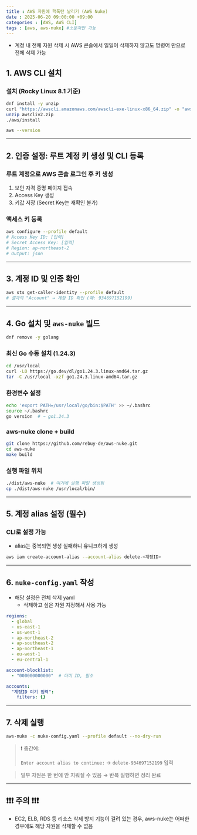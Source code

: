 ```yaml
---
title : AWS 자원에 핵폭탄 날리기 (AWS Nuke)
date : 2025-06-20 09:00:00 +09:00
categories : [AWS, AWS CLI]
tags : [aws, aws-nuke] #소문자만 가능
---
```


- 계정 내 전체 자원 삭제 시 AWS 콘솔에서 일일이 삭제하지 않고도 명령어 만으로 전체 삭제 가능

## 1. AWS CLI 설치

### 설치 (Rocky Linux 8.1 기준)

```bash
dnf install -y unzip
curl "https://awscli.amazonaws.com/awscli-exe-linux-x86_64.zip" -o "awscliv2.zip"
unzip awscliv2.zip
./aws/install

aws --version
```

---

## 2. 인증 설정: 루트 계정 키 생성 및 CLI 등록

### 루트 계정으로 AWS 콘솔 로그인 후 키 생성

1. 보안 자격 증명 페이지 접속
2. Access Key 생성
3. 키값 저장 (Secret Key는 재확인 불가)

### 액세스 키 등록

```bash
aws configure --profile default
# Access Key ID: [입력]
# Secret Access Key: [입력]
# Region: ap-northeast-2
# Output: json
```

---

## 3. 계정 ID 및 인증 확인

```bash
aws sts get-caller-identity --profile default
# 결과의 "Account" → 계정 ID 확인 (예: 934697152199)
```

---

## 4. Go 설치 및 `aws-nuke` 빌드

```bash
dnf remove -y golang
```

### 최신 Go 수동 설치 (1.24.3)

```bash
cd /usr/local
curl -LO https://go.dev/dl/go1.24.3.linux-amd64.tar.gz
tar -C /usr/local -xzf go1.24.3.linux-amd64.tar.gz
```

### 환경변수 설정

```bash
echo 'export PATH=/usr/local/go/bin:$PATH' >> ~/.bashrc
source ~/.bashrc
go version  # → go1.24.3
```

### aws-nuke clone + build

```bash
git clone https://github.com/rebuy-de/aws-nuke.git
cd aws-nuke
make build
```

### 실행 파일 위치

```bash
./dist/aws-nuke  # 여기에 실행 파일 생성됨
cp ./dist/aws-nuke /usr/local/bin/
```

---

## 5. 계정 alias 설정 (필수)

### CLI로 설정 가능

- alias는 중복되면 생성 실패하니 유니크하게 생성

```bash
aws iam create-account-alias --account-alias delete-<계정ID>
```

---

## 6. `nuke-config.yaml` 작성

- 해당 설정은 전체 삭제 yaml
    - 삭제하고 싶은 자원 지정해서 사용 가능

```yaml
regions:
  - global
  - us-east-1
  - us-west-1
  - ap-northeast-2
  - ap-southeast-2
  - ap-northeast-1
  - eu-west-1
  - eu-central-1

account-blocklist:
  - "000000000000"  # 더미 ID, 필수

accounts:
  "계정ID 여기 입력":
    filters: {}
```

---

## 7. 삭제 실행

```bash
aws-nuke -c nuke-config.yaml --profile default --no-dry-run
```

> ❗ 중간에:
> 
> 
> `Enter account alias to continue:` → `delete-934697152199` 입력
> 

> 일부 자원은 한 번에 안 지워질 수 있음 → 반복 실행하면 정리 완료
> 

---

## ❗❗❗ 주의 ❗❗❗

- EC2, ELB, RDS 등 리소스 삭제 방지 기능이 걸려 있는 경우, aws-nuke는 어떠한 경우에도 해당 자원을 삭제할 수 없음